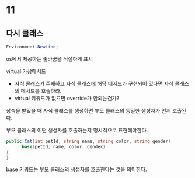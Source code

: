 # 11

## 다시 클래스

```cs
Environment.NewLine;
```

os에서 제공하는 줄바꿈을 적절하게 표시

virtual 가상메서드

- 자식 클래스가 존재하고 자식 클래스에 해당 메서드가 구현되어 있다면 자식 클래스의 메서드를 호출하라.
- virtual 키워드가 없으면 override가 안되는건가?

상속을 받았을 때 자식 클래스를 생성하면 부모 클래스의 동일한 생성자가 먼저 호출된다.

부모 클래스의 어떤 생성자를 호출하는지 명시적으로 표현해야한다.

```cs
public Cat(int petId, string name, string color, string gender)
    : base(petId, name, color, gender)
{
}
```

base 키워드는 부모 클래스의 생성자를 호출한다는 것을 의미한다.
